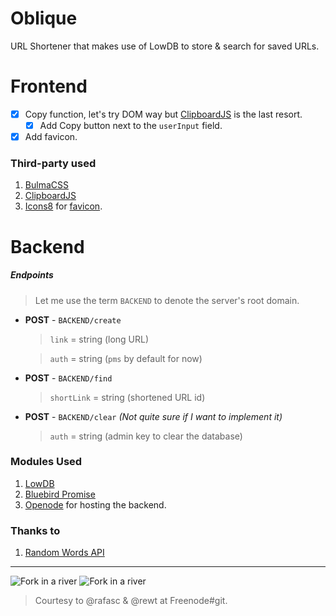# Oblique

URL Shortener that makes use of LowDB to store &amp; search for saved URLs.

# Frontend
- [x] Copy function, let's try DOM way but [ClipboardJS](https://clipboardjs.com/) is the last resort.
    - [x] Add Copy button next to the `userInput` field.
- [x] Add favicon.

### Third-party used
1. [BulmaCSS](https://bulma.io/)
2. [ClipboardJS](https://clipboardjs.com)
3. [Icons8](https://icons8.com/) for [favicon](https://icons8.com/icon/43015/cut).

# Backend
##### Endpoints
>Let me use the term `BACKEND` to denote the server's root domain.

* **POST** - `BACKEND/create`
    > `link` = string (long URL)

    > `auth` = string (`pms` by default for now)
* **POST** - `BACKEND/find` 
    > `shortLink` = string (shortened URL id) 
* **POST** - `BACKEND/clear` *(Not quite sure if I want to implement it)*
    > `auth` = string (admin key to clear the database) 

### Modules Used
1. [LowDB](https://www.npmjs.com/package/lowdb)
2. [Bluebird Promise](http://bluebirdjs.com)
3. [Openode](https://openode.io) for hosting the backend.

### Thanks to
1. [Random Words API](https://nlp.fi.muni.cz/projekty/random_word/)

***

![Fork in a river](http://www.ohranger.com/sites/ohranger.com/files/imagecache/parkphoto_header/parkphotos/BISO7042.jpg)
![Fork in a river](https://i.imgur.com/vtA82JY.jpg)

>Courtesy to @rafasc & @rewt at Freenode#git.